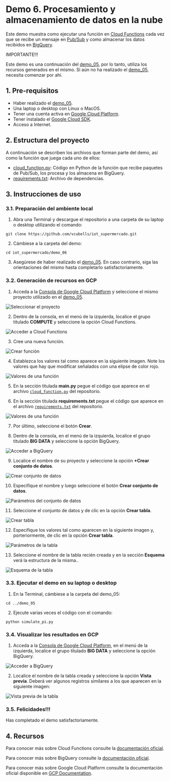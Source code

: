 # Demo 6. Procesamiento y almacenamiento de datos en la nube

Este demo muestra como ejecutar una función en [Cloud Functions](https://cloud.google.com/functions/) cada vez que se recibe un mensaje en [Pub/Sub](https://cloud.google.com/pubsub/) y como almacenar los datos recibidos en [BigQuery](https://cloud.google.com/bigquery/).

IMPORTANTE!!!

Este demo es una continuación del [demo_05](../demo_05), por lo tanto, utiliza los recursos generados en el mismo. Si aún no ha realizado el [demo_05](../demo_05), necesita comenzar por ahí.

## 1. Pre-requisitos

* Haber realizado el [demo_05](../demo_05).
* Una laptop o desktop con Linux o MacOS.
* Tener una cuenta activa en [Google Cloud Platform](https://cloud.google.com/).
* Tener instalado el [Google Cloud SDK](https://cloud.google.com/sdk/).
* Acceso a Internet.


## 2. Estructura del proyecto

A continuación se describen los archivos que forman parte del demo, así como la función que juega cada uno de ellos:

- [cloud_function.py](cloud_function.py): Código en Python de la función que recibe paquetes de Pub/Sub, los procesa y los almacena en BigQuery.
- [requirements.txt](requirements.txt): Archivo de dependencias.


## 3. Instrucciones de uso

### 3.1. Preparación del ambiente local

1. Abra una Terminal y descargue el repositorio a una carpeta de su laptop o desktop utilizando el comando:
 ```
 git clone https://github.com/vcubells/iot_supermercado.git
 ```
2. Cámbiese a la carpeta del demo:
```
cd iot_supermercado/demo_06
```
3. Asegúrese de haber realizado el [demo_05](../demo_05). En caso contrario, siga las orientaciones del mismo hasta completarlo satisfactoriamente.

### 3.2. Generación de recursos en GCP

1. Acceda a la [Consola de Google Cloud Platform](https://console.cloud.google.com) y seleccione el mismo proyecto utilizado en el [demo_05](../demo_05).

![Seleccionar el proyecto](img/demo_06_01.png)

2. Dentro de la  consola, en el menú de la izquierda, localice el grupo titulado **COMPUTE** y seleccione la opción Cloud Functions.

![Acceder a Cloud Functions](img/demo_06_02.png)

3. Cree una nueva función.

![Crear función](img/demo_06_03.png)

4. Establezca los valores tal como aparece en la siguiente imagen. Note los valores que hay que modificar señalados con una elipse de color rojo.

![Valores de una función](img/demo_06_04.png)

5. En la sección titulada **main.py** pegue el código que aparece en el archivo [`cloud_function.py`](cloud_function.py) del repositorio.

6. En la sección titulada **requirements.txt** pegue el código que aparece en el archivo [`requirements.txt`](requirements.txt) del repositorio.

![Valores de una función](img/demo_06_05.png)

7. Por último, seleccione el botón **Crear**.

8. Dentro de la  consola, en el menú de la izquierda, localice el grupo titulado **BIG DATA** y seleccione la opción BigQuery.

![Acceder a BigQuery](img/demo_06_06.png)

9. Localice el nombre de su proyecto y seleccione la opción **+Crear conjunto de datos**.

![Crear conjunto de datos](img/demo_06_07.png)

10. Especifique el nombre y luego seleccione el botón **Crear conjunto de datos**.

![Parámetros del conjunto de datos](img/demo_06_08.png)

11. Seleccione el conjunto de datos y de clic en la opción **Crear tabla**.

![Crear tabla](img/demo_06_09.png)

12. Especifique los valores tal como aparecen en la siguiente imagen y, porteriormente, de clic en la opción **Crear tabla**.

![Parámetros de la tabla](img/demo_06_10.png)

13. Seleccione el nombre de la tabla recién creada y en la sección **Esquema** verá la estructura de la misma..

![Esquema de la tabla](img/demo_06_11.png)

### 3.3. Ejecutar el demo en su laptop o desktop

1. En la Terminal, cámbiese a la carpeta del demo_05:
```
cd ../demo_05
```
2. Ejecute varias veces el código con el comando:
```
python simulate_pi.py
```

### 3.4. Visualizar los resultados en GCP

1. Acceda a la [Consola de Google Cloud Platform](https://console.cloud.google.com), en el menú de la izquierda, localice el grupo titulado **BIG DATA** y seleccione la opción BigQuery.

![Acceder a BigQuery](img/demo_06_06.png)

2. Localice el nombre de la tabla creada y seleccione la opción **Vista previa**. Deberá ver algunos registros similares a los que aparecen en la siguiente imagen:

![Vista previa de la tabla](img/demo_06_12.png)


### 3.5. Felicidades!!! 
Has completado el demo satisfactoriamente.



## 4. Recursos

Para conocer más sobre Cloud Functions consulte la [documentación oficial](https://cloud.google.com/functions/).

Para conocer más sobre BigQuery consulte la [documentación oficial](https://cloud.google.com/bigquery/).

Para conocer más sobre Google Cloud Platform consulte la documentación oficial disponible en  [GCP Documentation](https://cloud.google.com/docs/).